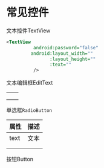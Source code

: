 # 常见控件

文本控件TextView

```xml
<TextView
          android:password="false"   
		 android:layout_width=""
          		:layout_height=""
          		:text=""
          />

```

文本编辑框EditText

|      |      |
| ---- | ---- |
|      |      |
|      |      |
|      |      |

单选框`RadioButton`

| 属性 | 描述 |
| ---- | ---- |
| text | 文本 |
|      |      |
|      |      |

按钮Button

